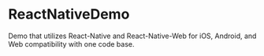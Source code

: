 ﻿# ReactNativeDemo

Demo that utilizes React-Native and React-Native-Web for iOS, Android, and Web compatibility with one code base.